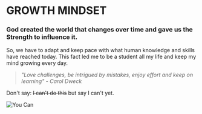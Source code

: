 # GROWTH MINDSET

### God created the world that changes over time and gave us  **the Strength to influence it.**

So, we have to adapt and keep pace with what human knowledge and skills have reached today. This fact led me to be a student all my life and keep my mind growing every day.



> *"Love challenges, be intrigued by mistakes, enjoy effort and keep on learning" - Carol Dweck*

Don't say: ~~I can't do this~~ but say I can't yet.


![You Can](https://i.pinimg.com/originals/23/be/35/23be3506ae373d733f9e23c6c59f7c84.jpg)
